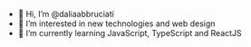 - 👋 Hi, I’m @daliaabbruciati
- 👀 I’m interested in new technologies and web design
- 🌱 I’m currently learning JavaScript, TypeScript and ReactJS



<!---
daliaabbruciati/daliaabbruciati is a ✨ special ✨ repository because its `README.md` (this file) appears on your GitHub profile.
You can click the Preview link to take a look at your changes.
- 📫 How to reach me ...
--->
